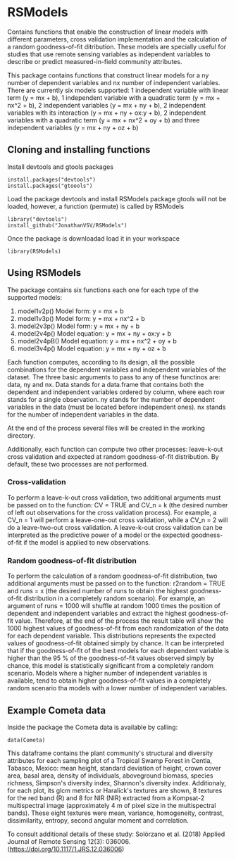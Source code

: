 # RSModels

Contains functions that enable the construction of linear models with different parameters, cross validation implementation and the calculation of a random goodness-of-fit ditribution. These models are specially useful for studies that use remote sensing variables as independent variables to describe or predict measured-in-field community attributes. 

This package contains functions that construct linear models for a ny number of dependent variables and nx number of independent variables. There are currently six models supported: 1 independent variable with linear term (y = mx + b), 1 independent variable with a quadratic term (y = mx + nx^2 + b), 2 independent variables (y = mx + ny + b), 2 independent variables with its interaction (y = mx + ny + ox:y + b), 2 independent variables with a quadratic term (y = mx + nx^2 + oy + b) and three independent variables (y = mx + ny + oz + b)

## Cloning and installing functions
Install devtools and gtools packages

```
install.packages("devtools")
install.packages("gtoools")
```
Load the package devtools and install RSModels package
gtools will not be loaded, however, a function (permute) is called by RSModels

```
library("devtools")
install_github("JonathanVSV/RSModels")
```

Once the package is downloadad load it in your workspace 

```
library(RSModels)
```

## Using RSModels

The package contains six functions each one for each type of the supported models:
1. model1v2p()
	Model form: y = mx + b
2. model1v3p()
	Model form: y = mx + nx^2 + b
3. model2v3p()
	Model form: y = mx + ny + b
4. model2v4p()
	Model equation: y = mx + ny + ox:y + b
5. model2v4pB()
	Model equation: y = mx + nx^2 + oy + b
6. model3v4p()
	Model equation: y = mx + ny + oz + b

Each function computes, according to its design, all the possible combinations for the dependent variables and independent variables of the dataset. The three basic arguments to pass to any of these functinos are: data, ny and nx. Data stands for a data.frame that contains both the dependent and independent variables ordered by column, where each row stands for a single observation. ny stands for the number of dependent variables in the data (must be located before independent ones). nx stands for the number of independent variables in the data.

At the end of the process several files will be created in the working directory.

Additionally, each function can compute two other processes: leave-k-out cross validation and expected at random goodness-of-fit distribution.  By default, these two processes are not performed. 

### Cross-validation
To perform a leave-k-out cross validation, two additional arguments must be passed on to the function: CV = TRUE and CV_n = k (the desired number of left out observations for the cross validation process). For example, a CV_n = 1 will perform a leave-one-out cross validation, while a CV_n = 2 will do a leave-two-out cross validation. A leave-k-out cross validation can be interpreted as the predictive power of a model or the expected goodness-of-fit if the model is applied to new observations.

### Random goodness-of-fit distribution
To perform the calculation of a random goodness-of-fit distribution, two additional arguments must be passed on to the function: r2random = TRUE and runs = x (the desired number of runs to obtain the highest goodness-of-fit distribution in a completely random scenario). For example, an argument of runs = 1000 will shuffle at random 1000 times the position of dependent and independent variables and extract the highest goodness-of-fit value. Therefore, at the end of the process the result table will show the 1000 highest values of goodness-of-fit from each randomization of the data for each dependent variable. This distributions represents the expected values of goodness-of-fit obtained simply by chance. It can be interpreted that if the goodness-of-fit of the best models for each dependent variable is higher than the 95 % of the goodness-of-fit values observed simply by chance, this model is statistically significant from a completely random scenario. 
Models where a higher number of independent variables is available, tend to obtain higher goodness-of-fit values in a completely random scenario tha models with a lower number of independent variables.

## Example Cometa data
Inside the package the Cometa data is available by calling:

```
data(Cometa)
```

This dataframe contains the plant community's structural and diversity attributes for each sampling plot of a Tropical Swamp Forest in Centla, Tabasco, Mexico: mean height, standard deviation of height, crown cover area, basal area, density of individuals, aboveground biomass, species richness, Simpson's diversity index, Shannon's diversity index. Additionaly, for each plot, its glcm metrics  or Haralick's textures are shown, 8 textures for the red band (R) and 8 for NIR (NIR) extracted from a Kompsat-2 multispectral image (approximately 4 m of pixel size in the multispectral bands). These eight textures were mean, variance, homogeneity, contrast, dissimilarity, entropy, second angular moment and correlation.

To consult additional details of these study: 
Solórzano et al. (2018) Applied Journal of Remote Sensing 12(3): 036006. (https://doi.org/10.1117/1.JRS.12.036006)
